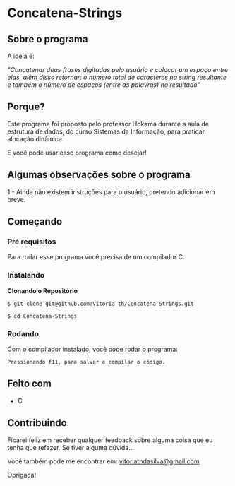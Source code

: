 # Concatena-Strings

## Sobre o programa

A ideia é:

_"Concatenar duas frases digitadas pelo usuário e colocar um espaço entre elas, além disso
retornar: o número total de caracteres na string resultante e também o número de espaços (entre as palavras) no resultado"_

## Porque?

Este programa foi proposto pelo professor Hokama durante a aula de estrutura de dados, do curso Sistemas da Informação, para praticar alocação dinâmica. 

E você pode usar esse programa como desejar!

## Algumas observações sobre o programa
1 - Ainda não existem instruções para o usuário, pretendo adicionar em breve.

## Começando

### Pré requisitos

Para rodar esse programa você precisa de um compilador C.

### Instalando

**Clonando o Repositório**

```
$ git clone git@github.com:Vitoria-th/Concatena-Strings.git

$ cd Concatena-Strings
```

### Rodando

Com o compilador instalado, você pode rodar o programa:

```
Pressionando f11, para salvar e compilar o código.

```

## Feito com

- C

## Contribuindo

Ficarei feliz em receber qualquer feedback sobre alguma coisa que eu tenha que refazer. Se tiver alguma dúvida...

Você também pode me encontrar em: vitoriathdasilva@gmail.com

Obrigada!
